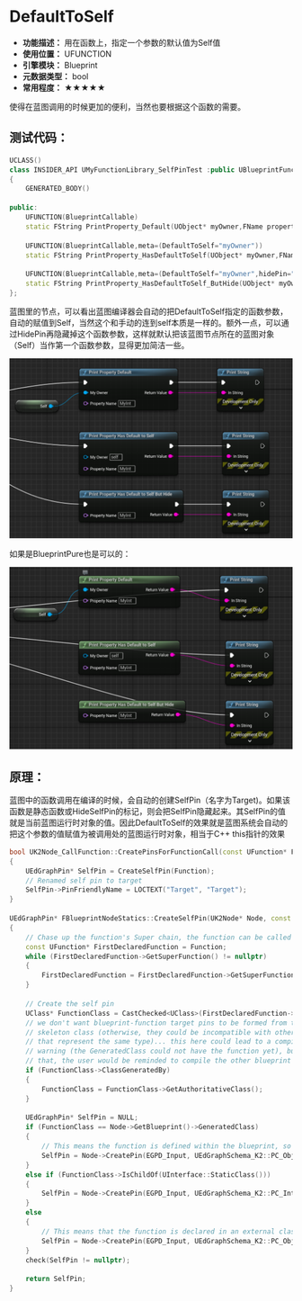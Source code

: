 ﻿# DefaultToSelf

- **功能描述：** 用在函数上，指定一个参数的默认值为Self值
- **使用位置：** UFUNCTION
- **引擎模块：** Blueprint
- **元数据类型：** bool
- **常用程度：** ★★★★★

使得在蓝图调用的时候更加的便利，当然也要根据这个函数的需要。

## 测试代码：

```cpp
UCLASS()
class INSIDER_API UMyFunctionLibrary_SelfPinTest :public UBlueprintFunctionLibrary
{
	GENERATED_BODY()

public:
	UFUNCTION(BlueprintCallable)
	static FString PrintProperty_Default(UObject* myOwner,FName propertyName);

	UFUNCTION(BlueprintCallable,meta=(DefaultToSelf="myOwner"))
	static FString PrintProperty_HasDefaultToSelf(UObject* myOwner,FName propertyName);

	UFUNCTION(BlueprintCallable,meta=(DefaultToSelf="myOwner",hidePin="myOwner"))
	static FString PrintProperty_HasDefaultToSelf_ButHide(UObject* myOwner,FName propertyName);
};
```

蓝图里的节点，可以看出蓝图编译器会自动的把DefaultToSelf指定的函数参数，自动的赋值到Self，当然这个和手动的连到self本质是一样的。额外一点，可以通过HidePin再隐藏掉这个函数参数，这样就默认把该蓝图节点所在的蓝图对象（Self）当作第一个函数参数，显得更加简洁一些。

![Untitled](Untitled.png)

如果是BlueprintPure也是可以的：

![Untitled](Untitled%201.png)

## 原理：

蓝图中的函数调用在编译的时候，会自动的创建SelfPin（名字为Target)。如果该函数是静态函数或HideSelfPin的标记，则会把SelfPin隐藏起来。其SelfPin的值就是当前蓝图运行时对象的值。因此DefaultToSelf的效果就是蓝图系统会自动的把这个参数的值赋值为被调用处的蓝图运行时对象，相当于C++ this指针的效果

```cpp
bool UK2Node_CallFunction::CreatePinsForFunctionCall(const UFunction* Function)
{
	UEdGraphPin* SelfPin = CreateSelfPin(Function);
	// Renamed self pin to target
	SelfPin->PinFriendlyName = LOCTEXT("Target", "Target");
}

UEdGraphPin* FBlueprintNodeStatics::CreateSelfPin(UK2Node* Node, const UFunction* Function)
{
	// Chase up the function's Super chain, the function can be called on any object that is at least that specific
	const UFunction* FirstDeclaredFunction = Function;
	while (FirstDeclaredFunction->GetSuperFunction() != nullptr)
	{
		FirstDeclaredFunction = FirstDeclaredFunction->GetSuperFunction();
	}

	// Create the self pin
	UClass* FunctionClass = CastChecked<UClass>(FirstDeclaredFunction->GetOuter());
	// we don't want blueprint-function target pins to be formed from the
	// skeleton class (otherwise, they could be incompatible with other pins
	// that represent the same type)... this here could lead to a compiler
	// warning (the GeneratedClass could not have the function yet), but in
	// that, the user would be reminded to compile the other blueprint
	if (FunctionClass->ClassGeneratedBy)
	{
		FunctionClass = FunctionClass->GetAuthoritativeClass();
	}

	UEdGraphPin* SelfPin = NULL;
	if (FunctionClass == Node->GetBlueprint()->GeneratedClass)
	{
		// This means the function is defined within the blueprint, so the pin should be a true "self" pin
		SelfPin = Node->CreatePin(EGPD_Input, UEdGraphSchema_K2::PC_Object, UEdGraphSchema_K2::PSC_Self, nullptr, UEdGraphSchema_K2::PN_Self);
	}
	else if (FunctionClass->IsChildOf(UInterface::StaticClass()))
	{
		SelfPin = Node->CreatePin(EGPD_Input, UEdGraphSchema_K2::PC_Interface, FunctionClass, UEdGraphSchema_K2::PN_Self);
	}
	else
	{
		// This means that the function is declared in an external class, and should reference that class
		SelfPin = Node->CreatePin(EGPD_Input, UEdGraphSchema_K2::PC_Object, FunctionClass, UEdGraphSchema_K2::PN_Self);
	}
	check(SelfPin != nullptr);

	return SelfPin;
}
```